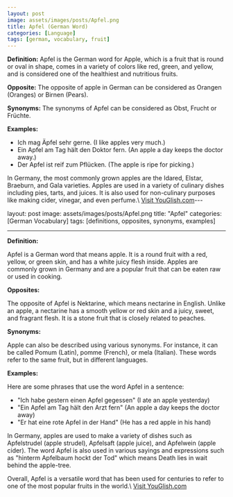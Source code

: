 ```yaml
---
layout: post
image: assets/images/posts/Apfel.png
title: Apfel (German Word)
categories: [Language]
tags: [german, vocabulary, fruit]
---
```


**Definition:** Apfel is the German word for Apple, which is a fruit that is round or oval in shape, comes in a variety of colors like red, green, and yellow, and is considered one of the healthiest and nutritious fruits.

**Opposite:** The opposite of apple in German can be considered as Orangen (Oranges) or Birnen (Pears).

**Synonyms:** The synonyms of Apfel can be considered as Obst, Frucht or Früchte.

**Examples:**

- Ich mag Äpfel sehr gerne. (I like apples very much.)
- Ein Apfel am Tag hält den Doktor fern. (An apple a day keeps the doctor away.)
- Der Apfel ist reif zum Pflücken. (The apple is ripe for picking.) 

In Germany, the most commonly grown apples are the Idared, Elstar, Braeburn, and Gala varieties. Apples are used in a variety of culinary dishes including pies, tarts, and juices. It is also used for non-culinary purposes like making cider, vinegar, and even perfume.\ <a id="yg-widget-0" class="youglish-widget" data-query="Apfel" data-lang="german" data-components="8412" data-auto-start="0" data-bkg-color="theme_light" data-title="How%20to%20pronounce%20Apfel%20in%20German"  rel="nofollow" href="https://youglish.com">Visit YouGlish.com</a><script async src="https://youglish.com/public/emb/widget.js" charset="utf-8"></script>---

layout: post
image: assets/images/posts/Apfel.png
title: "Apfel"
categories: [German Vocabulary]
tags: [definitions, opposites, synonyms, examples]

---

**Definition:**

Apfel is a German word that means apple. It is a round fruit with a red, yellow, or green skin, and has a white juicy flesh inside. Apples are commonly grown in Germany and are a popular fruit that can be eaten raw or used in cooking.

**Opposites:**

The opposite of Apfel is Nektarine, which means nectarine in English. Unlike an apple, a nectarine has a smooth yellow or red skin and a juicy, sweet, and fragrant flesh. It is a stone fruit that is closely related to peaches.

**Synonyms:**

Apple can also be described using various synonyms. For instance, it can be called Pomum (Latin), pomme (French), or mela (Italian). These words refer to the same fruit, but in different languages. 

**Examples:**

Here are some phrases that use the word Apfel in a sentence:

- "Ich habe gestern einen Apfel gegessen" (I ate an apple yesterday)
- "Ein Apfel am Tag hält den Arzt fern" (An apple a day keeps the doctor away)
- "Er hat eine rote Apfel in der Hand" (He has a red apple in his hand)

In Germany, apples are used to make a variety of dishes such as Apfelstrudel (apple strudel), Apfelsaft (apple juice), and Apfelwein (apple cider). The word Apfel is also used in various sayings and expressions such as "hinterm Apfelbaum hockt der Tod" which means Death lies in wait behind the apple-tree. 

Overall, Apfel is a versatile word that has been used for centuries to refer to one of the most popular fruits in the world.\ <a id="yg-widget-0" class="youglish-widget" data-query="Apfel" data-lang="german" data-components="8412" data-auto-start="0" data-bkg-color="theme_light" data-title="How%20to%20pronounce%20Apfel%20in%20German"  rel="nofollow" href="https://youglish.com">Visit YouGlish.com</a><script async src="https://youglish.com/public/emb/widget.js" charset="utf-8"></script>